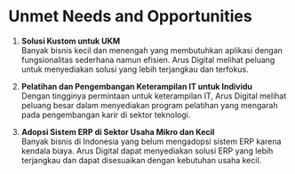 # Unmet Needs and Opportunities

1. **Solusi Kustom untuk UKM**  
   Banyak bisnis kecil dan menengah yang membutuhkan aplikasi dengan fungsionalitas sederhana namun efisien. Arus Digital melihat peluang untuk menyediakan solusi yang lebih terjangkau dan terfokus.

2. **Pelatihan dan Pengembangan Keterampilan IT untuk Individu**  
   Dengan tingginya permintaan untuk keterampilan IT, Arus Digital melihat peluang besar dalam menyediakan program pelatihan yang mengarah pada pengembangan karir di sektor teknologi.

3. **Adopsi Sistem ERP di Sektor Usaha Mikro dan Kecil**  
   Banyak bisnis di Indonesia yang belum mengadopsi sistem ERP karena kendala biaya. Arus Digital dapat menyediakan solusi ERP yang lebih terjangkau dan dapat disesuaikan dengan kebutuhan usaha kecil.
